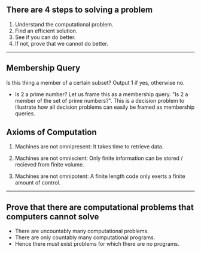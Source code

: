 ## There are 4 steps to solving a problem
1. Understand the computational problem.
2. Find an efficient solution.
3. See if you can do better.
4. If not, prove that we cannot do better.
---

## Membership Query
Is this thing a member of a certain subset? Output 1 if yes, otherwise no.
- Is 2 a prime number?
  Let us frame this as a membership query. "Is 2 a member of the set of prime numbers?".
  This is a decision problem to illustrate how all decision problems can easily be framed as membership queries.

## Axioms of Computation
1. Machines are not omnipresent:
   It takes time to retrieve data.

2. Machines are not omniscient:
   Only finite information can be stored / recieved from finite volume.

3. Machines are not omnipotent:
   A finite length code only exerts a finite amount of control.
---

## Prove that there are computational problems that computers cannot solve
- There are uncountably many computational problems.
- There are only countably many computational programs.
- Hence there must exist problems for which there are no programs.


